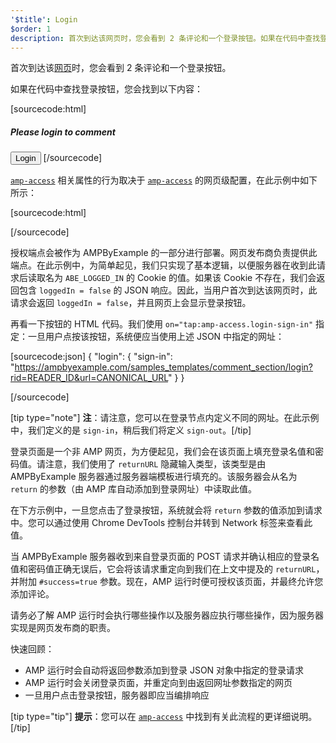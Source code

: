 ```yaml
---
'$title': Login
$order: 1
description: 首次到达该网页时，您会看到 2 条评论和一个登录按钮。如果在代码中查找登录按钮，您会找到以下内容…
---
```


首次到达该[网页](../../../../documentation/examples/previews/Comment_Section.html)时，您会看到 2 条评论和一个登录按钮。

<amp-img src="/static/img/login-button.jpg" alt="Login button" height="290" width="300"></amp-img>

如果在代码中查找登录按钮，您会找到以下内容：

[sourcecode:html]
<span amp-access="NOT loggedIn" role="button" tabindex="0" amp-access-hide>

  <h5>Please login to comment</h5>
  <button on="tap:amp-access.login-sign-in" class="button-primary comment-button">Login</button>
</span>
[/sourcecode]

[`amp-access`](../../../../documentation/components/reference/amp-access.md) 相关属性的行为取决于 [`amp-access`](../../../../documentation/components/reference/amp-access.md) 的网页级配置，在此示例中如下所示：

[sourcecode:html]

<script id="amp-access" type="application/json">
  {
    "authorization": "https://ampbyexample.com/samples_templates/comment_section/authorization?rid=READER_ID&url=CANONICAL_URL&ref=DOCUMENT_REFERRER&_=RANDOM",
    "noPingback": "true",
    "login": {
      "sign-in": "https://ampbyexample.com/samples_templates/comment_section/login?rid=READER_ID&url=CANONICAL_URL",
      "sign-out": "https://ampbyexample.com/samples_templates/comment_section/logout"
    },
    "authorizationFallbackResponse": {
      "error": true,
      "loggedIn": false
    }
  }
</script>

[/sourcecode]

授权端点会被作为 AMPByExample 的一部分进行部署。网页发布商负责提供此端点。在此示例中，为简单起见，我们只实现了基本逻辑，以便服务器在收到此请求后读取名为 `ABE_LOGGED_IN` 的 Cookie 的值。如果该 Cookie 不存在，我们会返回包含 `loggedIn = false` 的 JSON 响应。因此，当用户首次到达该网页时，此请求会返回 `loggedIn = false`，并且网页上会显示登录按钮。

再看一下按钮的 HTML 代码。我们使用 `on="tap:amp-access.login-sign-in"` 指定：一旦用户点按该按钮，系统便应当使用上述 JSON 中指定的网址：

[sourcecode:json]
{
"login": {
"sign-in": "https://ampbyexample.com/samples_templates/comment_section/login?rid=READER_ID&url=CANONICAL_URL"
}
}

[/sourcecode]

[tip type="note"] <strong>注</strong>：请注意，您可以在登录节点内定义不同的网址。在此示例中，我们定义的是 `sign-in`，稍后我们将定义 `sign-out`。[/tip]

登录页面是一个非 AMP 网页，为方便起见，我们会在该页面上填充登录名值和密码值。请注意，我们使用了 `returnURL` 隐藏输入类型，该类型是由 AMPByExample 服务器通过服务器端模板进行填充的。该服务器会从名为 `return` 的参数（由 AMP 库自动添加到登录网址）中读取此值。

在下方示例中，一旦您点击了登录按钮，系统就会将 `return` 参数的值添加到请求中。您可以通过使用 Chrome DevTools 控制台并转到 Network 标签来查看此值。

<amp-img src="/static/img/return-parameter.jpg" alt="Return parameter" height="150" width="600"></amp-img>

当 AMPByExample 服务器收到来自登录页面的 POST 请求并确认相应的登录名值和密码值正确无误后，它会将该请求重定向到我们在上文中提及的 `returnURL`，并附加 `#success=true` 参数。现在，AMP 运行时便可授权该页面，并最终允许您添加评论。

请务必了解 AMP 运行时会执行哪些操作以及服务器应执行哪些操作，因为服务器实现是网页发布商的职责。

快速回顾：

- AMP 运行时会自动将返回参数添加到登录 JSON 对象中指定的登录请求
- AMP 运行时会关闭登录页面，并重定向到由返回网址参数指定的网页
- 一旦用户点击登录按钮，服务器即应当编排响应

[tip type="tip"] <strong>提示</strong>：您可以在 [`amp-access`](../../../../documentation/components/reference/amp-access.md) 中找到有关此流程的更详细说明。[/tip]

